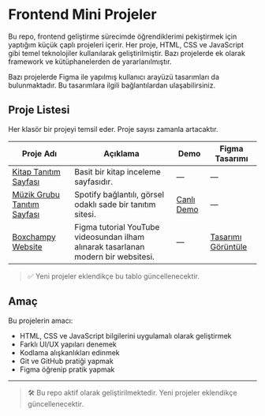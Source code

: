 # Frontend Mini Projeler

Bu repo, frontend geliştirme sürecimde öğrendiklerimi pekiştirmek için yaptığım küçük çaplı projeleri içerir. Her proje, HTML, CSS ve JavaScript gibi temel teknolojiler kullanılarak geliştirilmiştir. Bazı projelerde ek olarak framework ve kütüphanelerden de yararlanılmıştır.

Bazı projelerde Figma ile yapılmış kullanıcı arayüzü tasarımları da bulunmaktadır. Bu tasarımlara ilgili bağlantılardan ulaşabilirsiniz.

## Proje Listesi

Her klasör bir projeyi temsil eder. Proje sayısı zamanla artacaktır.


| Proje Adı | Açıklama | Demo | Figma Tasarımı |
|-----------|----------|------|----------------|
| [Kitap Tanıtım Sayfası](./kitap-tanitim-sayfasi) | Basit bir kitap inceleme sayfasıdır. | — | — |
| [Müzik Grubu Tanıtım Sayfası](./muzik-grubu-tanitim-sayfasi) | Spotify bağlantılı, görsel odaklı sade bir tanıtım sitesi. | [Canlı Demo](https://tugce.42web.io) | — |
| [Boxchampy Website](./boxchampy-website) | Figma tutorial YouTube videosundan ilham alınarak tasarlanan modern bir websitesi. | — | [Tasarımı Görüntüle](https://www.figma.com/design/9aLddbOjKQAXKtGfaClz5l/Boxchampy-website?m=auto&t=PWt5YOmwGVYGughg-6) |

> ✅ Yeni projeler eklendikçe bu tablo güncellenecektir.

## Amaç

Bu projelerin amacı:
- HTML, CSS ve JavaScript bilgilerini uygulamalı olarak geliştirmek
- Farklı UI/UX yapıları denemek
- Kodlama alışkanlıkları edinmek
- Git ve GitHub pratiği yapmak
- Figma öğrenip pratik yapmak



---
> 🛠️ Bu repo aktif olarak geliştirilmektedir. Yeni projeler eklendikçe güncellenecektir.
